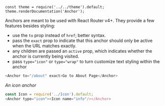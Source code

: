 ```
const theme = require('../../theme').default;
theme.renderDocumentation('Anchor');
```

Anchors are meant to be used with React Router v4+. They provide a few features besides styling:

* use the `to` prop instead of `href`; better syntax.
* pass the `exact` prop to indicate that this anchor should only be active when the URL matches exactly.
* any children are passed an `active` prop, which indicates whether the anchor is currently being visited.
* pass `type="icon"` or `type="wrap"` to turn customize text styling within the anchor

```javascript
<Anchor to="/about" exact>Go to About Page</Anchor>
```

_An icon anchor_
```javascript
const Icon = require('../Icon').default;
<Anchor type="icon"><Icon name="info"/></Anchor>
```
